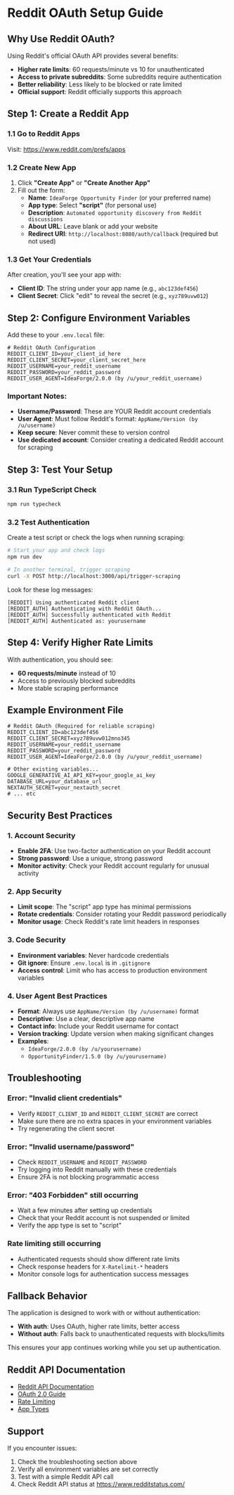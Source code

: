 # Reddit OAuth Setup Guide

## Why Use Reddit OAuth?

Using Reddit's official OAuth API provides several benefits:
- **Higher rate limits**: 60 requests/minute vs 10 for unauthenticated
- **Access to private subreddits**: Some subreddits require authentication
- **Better reliability**: Less likely to be blocked or rate limited
- **Official support**: Reddit officially supports this approach

## Step 1: Create a Reddit App

### 1.1 Go to Reddit Apps
Visit: https://www.reddit.com/prefs/apps

### 1.2 Create New App
1. Click **"Create App"** or **"Create Another App"**
2. Fill out the form:
   - **Name**: `IdeaForge Opportunity Finder` (or your preferred name)
   - **App type**: Select **"script"** (for personal use)
   - **Description**: `Automated opportunity discovery from Reddit discussions`
   - **About URL**: Leave blank or add your website
   - **Redirect URI**: `http://localhost:8080/auth/callback` (required but not used)

### 1.3 Get Your Credentials
After creation, you'll see your app with:
- **Client ID**: The string under your app name (e.g., `abc123def456`)
- **Client Secret**: Click "edit" to reveal the secret (e.g., `xyz789uvw012`)

## Step 2: Configure Environment Variables

Add these to your `.env.local` file:

```env
# Reddit OAuth Configuration
REDDIT_CLIENT_ID=your_client_id_here
REDDIT_CLIENT_SECRET=your_client_secret_here
REDDIT_USERNAME=your_reddit_username
REDDIT_PASSWORD=your_reddit_password
REDDIT_USER_AGENT=IdeaForge/2.0.0 (by /u/your_reddit_username)
```

### Important Notes:
- **Username/Password**: These are YOUR Reddit account credentials
- **User Agent**: Must follow Reddit's format: `AppName/Version (by /u/username)`
- **Keep secure**: Never commit these to version control
- **Use dedicated account**: Consider creating a dedicated Reddit account for scraping

## Step 3: Test Your Setup

### 3.1 Run TypeScript Check
```bash
npm run typecheck
```

### 3.2 Test Authentication
Create a test script or check the logs when running scraping:

```bash
# Start your app and check logs
npm run dev

# In another terminal, trigger scraping
curl -X POST http://localhost:3000/api/trigger-scraping
```

Look for these log messages:
```
[REDDIT] Using authenticated Reddit client
[REDDIT_AUTH] Authenticating with Reddit OAuth...
[REDDIT_AUTH] Successfully authenticated with Reddit
[REDDIT_AUTH] Authenticated as: yourusername
```

## Step 4: Verify Higher Rate Limits

With authentication, you should see:
- **60 requests/minute** instead of 10
- Access to previously blocked subreddits
- More stable scraping performance

## Example Environment File

```env
# Reddit OAuth (Required for reliable scraping)
REDDIT_CLIENT_ID=abc123def456
REDDIT_CLIENT_SECRET=xyz789uvw012mno345
REDDIT_USERNAME=your_reddit_username
REDDIT_PASSWORD=your_reddit_password
REDDIT_USER_AGENT=IdeaForge/2.0.0 (by /u/your_reddit_username)

# Other existing variables...
GOOGLE_GENERATIVE_AI_API_KEY=your_google_ai_key
DATABASE_URL=your_database_url
NEXTAUTH_SECRET=your_nextauth_secret
# ... etc
```

## Security Best Practices

### 1. Account Security
- **Enable 2FA**: Use two-factor authentication on your Reddit account
- **Strong password**: Use a unique, strong password
- **Monitor activity**: Check your Reddit account regularly for unusual activity

### 2. App Security
- **Limit scope**: The "script" app type has minimal permissions
- **Rotate credentials**: Consider rotating your Reddit password periodically
- **Monitor usage**: Check Reddit's rate limit headers in responses

### 3. Code Security
- **Environment variables**: Never hardcode credentials
- **Git ignore**: Ensure `.env.local` is in `.gitignore`
- **Access control**: Limit who has access to production environment variables

### 4. User Agent Best Practices
- **Format**: Always use `AppName/Version (by /u/username)` format
- **Descriptive**: Use a clear, descriptive app name
- **Contact info**: Include your Reddit username for contact
- **Version tracking**: Update version when making significant changes
- **Examples**:
  - `IdeaForge/2.0.0 (by /u/yourusername)`
  - `OpportunityFinder/1.5.0 (by /u/yourusername)`

## Troubleshooting

### Error: "Invalid client credentials"
- Verify `REDDIT_CLIENT_ID` and `REDDIT_CLIENT_SECRET` are correct
- Make sure there are no extra spaces in your environment variables
- Try regenerating the client secret

### Error: "Invalid username/password"
- Check `REDDIT_USERNAME` and `REDDIT_PASSWORD`
- Try logging into Reddit manually with these credentials
- Ensure 2FA is not blocking programmatic access

### Error: "403 Forbidden" still occurring
- Wait a few minutes after setting up credentials
- Check that your Reddit account is not suspended or limited
- Verify the app type is set to "script"

### Rate limiting still occurring
- Authenticated requests should show different rate limits
- Check response headers for `X-Ratelimit-*` headers
- Monitor console logs for authentication success messages

## Fallback Behavior

The application is designed to work with or without authentication:

- **With auth**: Uses OAuth, higher rate limits, better access
- **Without auth**: Falls back to unauthenticated requests with blocks/limits

This ensures your app continues working while you set up authentication.

## Reddit API Documentation

- [Reddit API Documentation](https://www.reddit.com/dev/api/)
- [OAuth 2.0 Guide](https://github.com/reddit-archive/reddit/wiki/OAuth2)
- [Rate Limiting](https://support.reddithelp.com/hc/en-us/articles/16160319875092)
- [App Types](https://www.reddit.com/wiki/api#wiki_app_types)

## Support

If you encounter issues:
1. Check the troubleshooting section above
2. Verify all environment variables are set correctly
3. Test with a simple Reddit API call
4. Check Reddit API status at https://www.redditstatus.com/